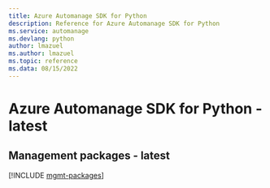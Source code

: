 ```yaml
---
title: Azure Automanage SDK for Python
description: Reference for Azure Automanage SDK for Python
ms.service: automanage
ms.devlang: python
author: lmazuel
ms.author: lmazuel
ms.topic: reference
ms.data: 08/15/2022
---
```

# Azure Automanage SDK for Python - latest

## Management packages - latest
[!INCLUDE [mgmt-packages](automanage-mgmt-index.md)]
